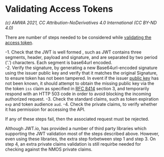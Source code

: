 
# Validating Access Tokens
_(c) AMWA 2021, CC Attribution-NoDerivatives 4.0 International (CC BY-ND 4.0)_

There are number of steps needed to be considered while [validating the access token](https://specs.amwa.tv/is-10/branches/v1.0-dev/docs/4.5._Behaviour_-_Resource_Servers.html#validation-of-access-token). 

-1. Check that the JWT is well formed , such as JWT contains three segments, header, payload and signature, and are separated by two period ('.') characters. Each segment is base64url encoded.    
-2. Verify the signature, by generating a new Base64url-encoded signature using the issuer public key and verify that it matches the original Signature, to ensure token has not been tampered.  In event if the issuer [public key](https://specs.amwa.tv/is-10/branches/v1.0-dev/docs/4.5._Behaviour_-_Resource_Servers.html#public-keys) has not been known, it should attempt to obtain the missing public key via the the token `iss` claim as specified in [RFC 8414](https://tools.ietf.org/html/rfc8414 "OAuth 2.0 Authorization Server Metadata") section 3, and temporarily respond with an HTTP 503 code in order to avoid blocking the incoming authorized request.
-3. Check the standard claims, such as token expiration `exp` and token audience `aud`.
-4. Check the private claims, to verify whether it has permission for accessing the API.

If any of these steps fail, then the associated request must be rejected.

Although JWT.io, has provided a number of third party libraries which supporting the JWT validation most of the steps described above. However, even using these libraries, the extra step forbetween step 1 and step 3. On step 4, an extra private claims validation is still requirbe needed for checking against the NMOS private claims.
<!--stackedit_data:
eyJoaXN0b3J5IjpbMTM0MjMxNzcxNCwtMjExOTk1MzY2M119
-->